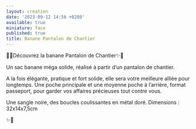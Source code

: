 ```yaml
---
layout: creation
date: '2023-09-12 14:56 +0200'
available: true
miniature: face
published: true
title: Banane Pantalon de Chantier
---
```


🌸✨Découvrez la banane Pantalon de Chantier✨🌸

Un sac banane méga solide, réalisé à partir d’un pantalon de chantier.

A la fois élégante, pratique et fort solide, elle sera votre meilleure alliée pour longtemps.
Une poche principale et une moyenne poche à l’arrière, format passeport, pour garder vos affaires précieuses tout contre vous.

Une sangle noire, des boucles coulissantes en métal doré.
Dimensions : 32x14x7,5cm
 
✨🌸
